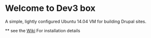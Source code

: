 # Welcome to Dev3 box

A simple, lightly configured Ubuntu 14.04 VM for building Drupal sites.

** see the [Wiki](https://github.com/ejanus/dev3/wiki) For installation details
